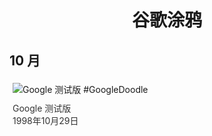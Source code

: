 
<h1 align="center"> 谷歌涂鸦 </h1>




## 10 月

<div class="image">


<img src="" alt="Google 测试版 #GoogleDoodle" style="margin: 5px"/>
<div class="info" style="font-size: 14px; color:#333333; margin:5px"><div class="title">Google 测试版</div><div class="date">1998年10月29日</div></div>

</div>








